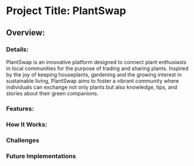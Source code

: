 # Project Title: PlantSwap

<!-- ## Database Schema Design

![db-schema]

[db-schema]: ./images/db-schema.png

## API Documentation -->

## Overview:

### Details:

PlantSwap is an innovative platform designed to connect plant enthusiasts in local communities for the purpose of trading and sharing plants. Inspired by the joy of keeping houseplants, gardening and the growing interest in sustainable living, PlantSwap aims to foster a vibrant community where individuals can exchange not only plants but also knowledge, tips, and stories about their green companions.

### Features:

<!-- 1. Plant Listings: Users can create listings for plants they want to trade or give away, including details such as plant species, size, health condition, and preferred exchange options.

2. Search and Discovery: Explore a diverse range of plant listings based on location, plant type, or specific preferences, making it easy to find the perfect addition to your collection.

3. Messaging System: Communicate with other users directly within the platform to arrange trade details, ask questions about specific plants, or share gardening tips and advice.

4. Community Events: Stay updated on local plant-related events, such as plant swaps, workshops, and garden tours, fostering a sense of camaraderie and collaboration among members.

5. Feedback and Ratings: Build trust within the community by leaving feedback and ratings after each trade, ensuring a positive and reliable trading experience for all members. -->

### How It Works:

<!-- 1. Sign Up: Create a free account to start browsing plant listings and connecting with other plant enthusiasts in your area.

2. List Your Plants: Share details about the plants you're willing to trade or give away, including photos and descriptions to attract potential trading partners.

3. Browse and Connect: Explore listings from other users, reach out to initiate trades or ask questions, and build connections within the PlantSwap community.

4. Arrange Trades: Coordinate trade details with other users, such as meeting locations, plant exchange methods, and any additional items or payments involved.

5. Enjoy Your New Plants: Complete trades with fellow members and watch your plant collection grow while fostering friendships and knowledge exchange along the way. -->

### Challenges

### Future Implementations
